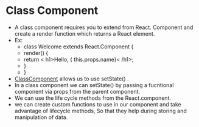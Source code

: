 # Class Component

* A class component requires you to extend from React. Component and create a render function which returns a React element.
* Ex:
    - class Welcome extends React.Component {
    -   render() {
    -    return < h1>Hello, { this.props.name}< /h1>;
    -   }
    - }
* [ClassComponent](https://dev.to/iam_timsmith/class-components-vs-stateless-functional-components-51he) allows us to use setState() .
* In a class component we can setState() by passing a fucntional component via props from the parent component.
* We can use the life cycle methods from the React.component.
* we can create custom functions to use in our component and take advantage of lifecycle methods, So that they help during storing and manipulation of data.